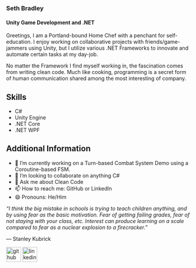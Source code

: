 ### Seth Bradley
#### Unity Game Development and .NET
Greetings, I am a Portland-bound Home Chef with a penchant for self-education.  I enjoy working on collaborative projects with friends/game-jammers using Unity, but I utilize various .NET Frameworks to innovate and automate certain tasks at my day-job.  

No matter the Framework I find myself working in, the fascination comes from writing clean code.  Much like cooking, programming is a secret form of human communication shared among the most interesting of company.  

## Skills
* C#
* Unity Engine
* .NET Core
* .NET WPF


## Additional Information
- 🔭 I’m currently working on a Turn-based Combat System Demo using a Coroutine-based FSM.  
- 👯 I’m looking to collaborate on anything C# 
- 💬 Ask me about Clean Code 
- 📫 How to reach me: GitHub or LinkedIn 
- 😄 Pronouns: He/Him 

<em>“I think the big mistake in schools is trying to teach children anything, and by using fear as the basic motivation. Fear of getting failing grades, fear of not staying with your class, etc. Interest can produce learning on a scale compared to fear as a nuclear explosion to a firecracker.” </em>
  
  ― Stanley Kubrick


[<img src='https://cdn.jsdelivr.net/npm/simple-icons@3.0.1/icons/github.svg' alt='github' height='40'>](https://github.com/https://github.com/SethBradley)  [<img src='https://cdn.jsdelivr.net/npm/simple-icons@3.0.1/icons/linkedin.svg' alt='linkedin' height='40'>](https://www.linkedin.com/public-profile/settings?trk=d_flagship3_profile_self_view_public_profile/)  


